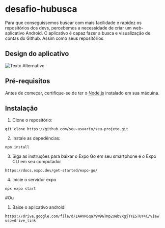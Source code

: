 # desafio-hubusca

Para que conseguíssemos buscar com mais facilidade e rapidez os repositórios dos devs, percebemos a necessidade de criar um web-aplicativo Android.
O aplicativo é capaz fazer a busca e visualização de contas do Github. Assim como seus repositórios.

## Design do aplicativo

![Texto Alternativo]((https://ibb.co/rkgwmst))

## Pré-requisitos

Antes de começar, certifique-se de ter o [Node.js](https://nodejs.org/) instalado em sua máquina.

## Instalação

1. Clone o repositório:

```
git clone https://github.com/seu-usuario/seu-projeto.git
```

2. Instale as depedências:
```
npm install
```
3. Siga as instruções para baixar o Expo Go em seu smartphone e o Expo CLI em seu computador
```
https://docs.expo.dev/get-started/expo-go/
```
4. Inicie o servidor expo
```
npx expo start
```

#Ou

1. Baixe o aplicativo android
```
https://drive.google.com/file/d/1AAVR6qa79W9GTMp2UebVxgjTYESTUY4C/view?usp=drive_link
```
